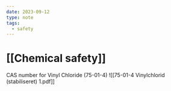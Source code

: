 ```yaml
---
date: 2023-09-12
type: note
tags:
  - safety
---
```


# [[Chemical safety]]

CAS number for Vinyl Chloride (75-01-4)
![[75-01-4 Vinylchlorid (stabiliseret) 1.pdf]]

